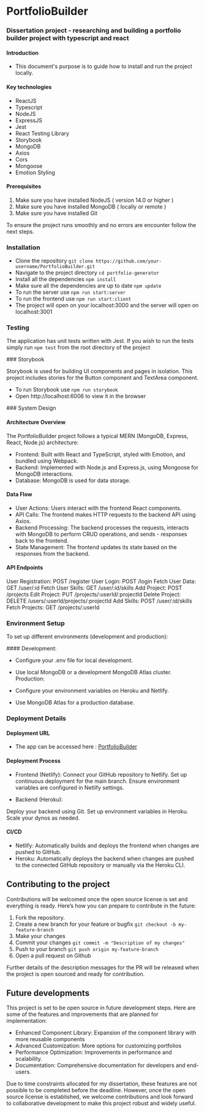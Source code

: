 # PortfolioBuilder

### Dissertation project - researching and building a portfolio builder project with typescript and react

#### Introduction

- This document's purpose is to guide how to install and run the project locally.

#### Key technologies

- ReactJS
- Typescript
- NodeJS
- ExpressJS
- Jest
- React Testing Library
- Storybook
- MongoDB
- Axios
- Cors
- Mongoose
- Emotion Styling

#### Prerequisites

1. Make sure you have installed NodeJS ( version 14.0 or higher )
2. Make sure you have installed MongoDB ( locally or remote )
3. Make sure you have installed Git

To ensure the project runs smoothly and no errors are encounter follow the next steps.

### Installation

- Clone the repository
  `git clone https://github.com/your-username/PortfolioBuilder.git`
- Navigate to the project directory
  `cd portfolio-generator`
- Install all the dependencies
  `npm install `
- Make sure all the dependencies are up to date
  `npm update`
- To run the server use `npm run start:server`
- To run the frontend use `npm run start:client`
- The project will open on your localhost:3000 and the server will open on localhost:3001

### Testing

The application has unit tests written with Jest. If you wish to run the tests simply run `npm test` from the root directory of the project

### Storybook

Storybook is used for building UI components and pages in isolation. This project includes stories for the Button component and TextArea component.

- To run Storybook use `npm run storybook`
- Open http://localhost:6006 to view it in the browser

### System Design

#### Architecture Overview

The PortfolioBuilder project follows a typical MERN (MongoDB, Express, React, Node.js) architecture:

- Frontend: Built with React and TypeScript, styled with Emotion, and bundled using Webpack.
- Backend: Implemented with Node.js and Express.js, using Mongoose for MongoDB interactions.
- Database: MongoDB is used for data storage.

#### Data Flow

- User Actions: Users interact with the frontend React components.
- API Calls: The frontend makes HTTP requests to the backend API using Axios.
- Backend Processing: The backend processes the requests, interacts with MongoDB to perform CRUD operations, and sends - responses back to the frontend.
- State Management: The frontend updates its state based on the responses from the backend.

#### API Endpoints

User Registration: POST /register
User Login: POST /login
Fetch User Data: GET /user/:id
Fetch User Skills: GET /user/:id/skills
Add Project: POST /projects
Edit Project: PUT /projects/:userId/:projectId
Delete Project: DELETE /users/:userId/projects/:projectId
Add Skills: POST /user/:id/skills
Fetch Projects: GET /projects/:userId

### Environment Setup

To set up different environments (development and production):

#### Development:

- Configure your .env file for local development.
- Use local MongoDB or a development MongoDB Atlas cluster.
  Production:

- Configure your environment variables on Heroku and Netlify.
- Use MongoDB Atlas for a production database.

### Deployment Details

#### Deployment URL

- The app can be accessed here : [PortfolioBuilder](https://nimble-fairy-0b2928.netlify.app/)

#### Deployment Process

- Frontend (Netlify):
  Connect your GitHub repository to Netlify.
  Set up continuous deployment for the main branch.
  Ensure environment variables are configured in Netlify settings.

- Backend (Heroku):

Deploy your backend using Git.
Set up environment variables in Heroku.
Scale your dynos as needed.

#### CI/CD

- Netlify: Automatically builds and deploys the frontend when changes are pushed to GitHub.
- Heroku: Automatically deploys the backend when changes are pushed to the connected GitHub repository or manually via the Heroku CLI.

## Contributing to the project

Contributions will be welcomed once the open source license is set and everything is ready. Here’s how you can prepare to contribute in the future:

1. Fork the repository.
2. Create a new branch for your feature or bugfix
   `git checkout -b my-feature-branch`
3. Make your changes
4. Commit your changes
   `git commit -m "Description of my changes"`
5. Push to your branch
   `git push origin my-feature-branch`
6. Open a pull request on Github

Further details of the description messages for the PR will be released when the project is open sourced and ready for contribution.

## Future developments

This project is set to be open source in future development steps. Here are some of the features and improvements that are planned for implementation:

- Enhanced Component Library: Expansion of the component library with more reusable components
- Advanced Customization: More options for customizing portfolios
- Performance Optimization: Improvements in performance and scalability.
- Documentation: Comprehensive documentation for developers and end-users.

Due to time constraints allocated for my dissertation, these features are not possible to be completed before the deadline. However, once the open source license is established, we welcome contributions and look forward to collaborative development to make this project robust and widely useful.
